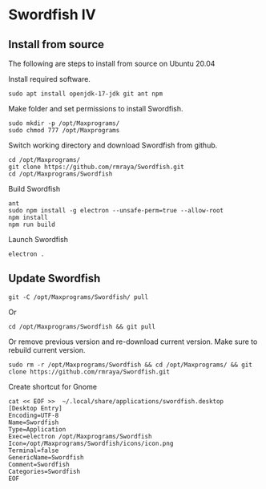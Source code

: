 # Swordfish IV

## Install from source
The following are steps to install from source on Ubuntu 20.04

Install required software.
```
sudo apt install openjdk-17-jdk git ant npm
```
Make folder and set permissions to install Swordfish.
```
sudo mkdir -p /opt/Maxprograms/
sudo chmod 777 /opt/Maxprograms
```
Switch working directory and download Swordfish from github.
```
cd /opt/Maxprograms/
git clone https://github.com/rmraya/Swordfish.git
cd /opt/Maxprograms/Swordfish
```
Build Swordfish
```
ant
sudo npm install -g electron --unsafe-perm=true --allow-root
npm install
npm run build
```
Launch Swordfish
```
electron .
```

## Update Swordfish
```
git -C /opt/Maxprograms/Swordfish/ pull
```
Or
```
cd /opt/Maxprograms/Swordfish && git pull
```
Or remove previous version and re-download current version. Make sure to rebuild current version.
```
sudo rm -r /opt/Maxprograms/Swordfish && cd /opt/Maxprograms/ && git clone https://github.com/rmraya/Swordfish.git
```
Create shortcut for Gnome
```
cat << EOF >>  ~/.local/share/applications/swordfish.desktop
[Desktop Entry]
Encoding=UTF-8
Name=Swordfish
Type=Application
Exec=electron /opt/Maxprograms/Swordfish
Icon=/opt/Maxprograms/Swordfish/icons/icon.png
Terminal=false
GenericName=Swordfish
Comment=Swordfish
Categories=Swordfish
EOF
```
